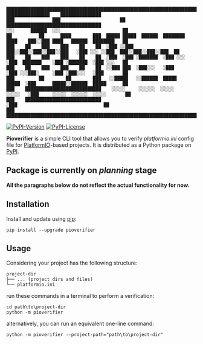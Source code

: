 ```
█████████████████████████████████████████████████████████████████████████████████████████████████████████████████
████████████████    ███████████████                                  ███              ███                      ██
███████████████████████████████████                                 ░░░      ██████  ░░░                       ██
██          ██      ████        ███  █████ █████  ██████  ████████  ████    ███░░███ ████   ██████  ████████   ██
███    ██    ███    ███    ██    ██  ░███ ░░███  ███░░███░░███░░███░░███   ░███ ░░░ ░░███  ███░░███░░███░░███  ██
███    ██    ███    ███    ██    ██  ░███  ░███ ░███████  ░███ ░░░  ░███  ███████    ░███ ░███████  ░███ ░░░   ██
███    ██    ███    ███    ██    ██  ░░███ ███  ░███░░░   ░███      ░███ ░░░███░     ░███ ░███░░░   ░███       ██
███         ██        ██        ███   ░░█████   ░░██████  █████     █████  ░███      █████░░██████  █████      ██
███    ████████████████████████████    ░░░░░     ░░░░░░  ░░░░░     ░░░░░   ░███     ░░░░░  ░░░░░░  ░░░░░       ██
███    ████████████████████████████                                        ░███                                ██
███    ██████████████████████████████████████████████████████████████████████████████████████████████████████████
```
[![PyPI-Version][version-badge]][version-link] [![PyPI-License][license-badge]](LICENSE)


**Pioverifier** is a simple CLI tool that allows you to verify *platformio.ini* config file
for [PlatformIO](https://platformio.org "Professional collaborative platform for embedded development")-based projects.
It is distributed as a Python package on [PyPI](https://pypi.org "Python Package Index").

## **Package is currently on *planning* stage**
**All the paragraphs below do not reflect the actual functionality for now.**

## Installation

Install and update using [pip](https://pip.pypa.io/en/stable/getting-started "pip documentation"):
``` batchfile
pip install --upgrade pioverifier
```

## Usage

Considering your project has the following structure:
```
project-dir
├── ... (project dirs and files)
└── platformio.ini
```

run these commands in a terminal to perform a verification:
``` batchfile
cd path\to\project-dir
python -m pioverifier
```

alternatively, you can run an equivalent one-line command:
``` batchfile
python -m pioverifier --project-path="path\to\project-dir"
```

[version-badge]: https://img.shields.io/pypi/v/pioverifier?style=flat-square
[version-link]:  https://pypi.python.org/pypi/pioverifier
[license-badge]: https://img.shields.io/pypi/l/pioverifier?style=flat-square
